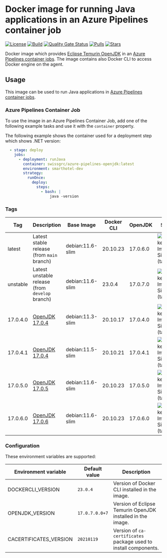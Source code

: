 # Docker image for running Java applications in an Azure Pipelines container job

<!-- markdownlint-disable MD013 -->
[![License](https://img.shields.io/badge/license-MIT-blue.svg?style=flat-square)](https://github.com/swissgrc/docker-azure-pipelines-openjdk/blob/main/LICENSE) [![Build](https://img.shields.io/github/actions/workflow/status/swissgrc/docker-azure-pipelines-openjdk/publish.yml?branch=develop&style=flat-square)](https://github.com/swissgrc/docker-azure-pipelines-openjdk/actions/workflows/publish.yml) [![Quality Gate Status](https://sonarcloud.io/api/project_badges/measure?project=swissgrc_docker-azure-pipelines-openjdk&metric=alert_status)](https://sonarcloud.io/summary/new_code?id=swissgrc_docker-azure-pipelines-openjdk) [![Pulls](https://img.shields.io/docker/pulls/swissgrc/azure-pipelines-openjdk.svg?style=flat-square)](https://hub.docker.com/r/swissgrc/azure-pipelines-openjdk) [![Stars](https://img.shields.io/docker/stars/swissgrc/azure-pipelines-openjdk.svg?style=flat-square)](https://hub.docker.com/r/swissgrc/azure-pipelines-openjdk)
<!-- markdownlint-restore -->

Docker image which provides [Eclipse Temurin OpenJDK] in an [Azure Pipelines container jobs].
The image contains also Docker CLI to access Docker engine on the agent.

## Usage

This image can be used to run Java applications in [Azure Pipelines container jobs].

### Azure Pipelines Container Job

To use the image in an Azure Pipelines Container Job, add one of the following example tasks and use it with the `container` property.

The following example shows the container used for a deployment step which shows .NET version:

```yaml
  - stage: deploy
    jobs:
      - deployment: runJava
        container: swissgrc/azure-pipelines-openjdk:latest
        environment: smarthotel-dev
        strategy:
          runOnce:
            deploy:
              steps:
                - bash: |
                    java -version
```

### Tags

| Tag        | Description                                                                                   | Base Image       | Docker CLI | OpenJDK  | Size                                                                                                                             |
|------------|-----------------------------------------------------------------------------------------------|------------------|------------|----------|----------------------------------------------------------------------------------------------------------------------------------|
| latest     | Latest stable release (from `main` branch)                                                    | debian:11.6-slim | 20.10.23   | 17.0.6.0 | ![Docker Image Size (tag)](https://img.shields.io/docker/image-size/swissgrc/azure-pipelines-openjdk/latest?style=flat-square)   |
| unstable   | Latest unstable release (from `develop` branch)                                               | debian:11.6-slim | 23.0.4     | 17.0.7.0 | ![Docker Image Size (tag)](https://img.shields.io/docker/image-size/swissgrc/azure-pipelines-openjdk/unstable?style=flat-square) |
| 17.0.4.0   | [OpenJDK 17.0.4](https://foojay.io/java-17/?tab=component&version=17.0.4&quarter=072022)      | debian:11.3-slim | 20.10.17   | 17.0.4.0 | ![Docker Image Size (tag)](https://img.shields.io/docker/image-size/swissgrc/azure-pipelines-openjdk/17.0.4.0?style=flat-square) |
| 17.0.4.1   | [OpenJDK 17.0.4](https://foojay.io/java-17/?tab=component&version=17.0.4&quarter=072022)      | debian:11.5-slim | 20.10.21   | 17.0.4.1 | ![Docker Image Size (tag)](https://img.shields.io/docker/image-size/swissgrc/azure-pipelines-openjdk/17.0.4.1?style=flat-square) |
| 17.0.5.0   | [OpenJDK 17.0.5](https://foojay.io/java-17/?tab=component&version=17.0.5&quarter=102022)      | debian:11.6-slim | 20.10.23   | 17.0.5.0 | ![Docker Image Size (tag)](https://img.shields.io/docker/image-size/swissgrc/azure-pipelines-openjdk/17.0.5.0?style=flat-square) |
| 17.0.6.0   | [OpenJDK 17.0.6](https://foojay.io/java-17/?tab=component&version=17.0.6&quarter=012023)      | debian:11.6-slim | 20.10.23   | 17.0.6.0 | ![Docker Image Size (tag)](https://img.shields.io/docker/image-size/swissgrc/azure-pipelines-openjdk/17.0.6.0?style=flat-square) |

### Configuration

These environment variables are supported:

| Environment variable   | Default value        | Description                                                      |
|------------------------|----------------------|------------------------------------------------------------------|
| DOCKERCLI_VERSION      | `23.0.4`             | Version of Docker CLI installed in the image.                    |
| OPENJDK_VERSION        | `17.0.7.0.0+7`       | Version of Eclipse Temurin OpenJDK installed in the image.       |
| CACERTIFICATES_VERSION | `20210119`           | Version of `ca-certificates` package used to install components. |

[Eclipse Temurin OpenJDK]: https://adoptium.net/temurin/
[Azure Pipelines container jobs]: https://docs.microsoft.com/en-us/azure/devops/pipelines/process/container-phases
